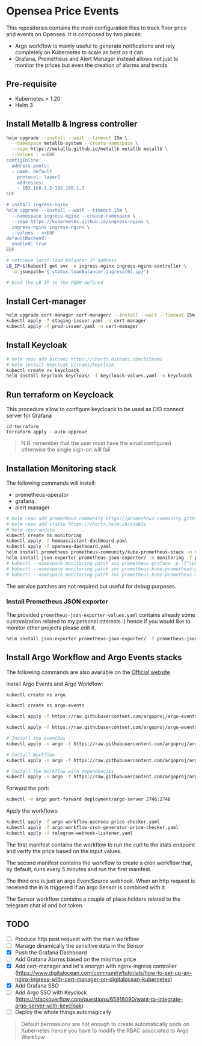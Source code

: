 # Opensea Price Events 
This repositories contains the main configuration files to track 
floor price and events on Opensea. It is composed by two pieces:

- Argo workflow is mainly useful to generate notifications and rely completely on Kubernetes to scale as best as it can.
- Grafana, Prometheus and Alert Manager instead allows not just to monitor the prices but even the creation of alarms and trends.

## Pre-requisite
- Kubernetes > 1.20
- Helm 3

## Install Metallb & Ingress controller
```bash
helm upgrade --install --wait --timeout 15m \
  --namespace metallb-system --create-namespace \
  --repo https://metallb.github.io/metallb metallb metallb \
  --values - <<EOF
configInline:
  address-pools:
  - name: default
    protocol: layer2
    addresses:
    - 192.168.1.2-192.168.1.3
EOF 

# install ingress-nginx
helm upgrade --install --wait --timeout 15m \
  --namespace ingress-nginx --create-namespace \
  --repo https://kubernetes.github.io/ingress-nginx \
  ingress-nginx ingress-nginx \
  --values - <<EOF
defaultBackend:
  enabled: true
EOF

# retrieve local load balancer IP address
LB_IP=$(kubectl get svc -n ingress-nginx ingress-nginx-controller \
  -o jsonpath='{.status.loadBalancer.ingress[0].ip}')

# Bind the LB IP to the FQDN defined
```

## Install Cert-manager

```bash
helm upgrade cert-manager cert-manager/ --install --wait --timeout 15m   --namespace cert-manager --create-namespace -f cert-manager-values.yaml
kubectl apply -f staging-issuer.yaml -n cert-manager
kubectl apply -f prod-issuer.yaml -n cert-manager
```

## Install Keycloak
```bash
# helm repo add bitnami https://charts.bitnami.com/bitnami
# helm install keycloak bitnami/keycloak
kubectl create ns keycloack
helm install keycloak keycloak/ -f keycloack-values.yaml -n keycloack
```

## Run terraform on Keycloack
This procedure allow to configure keycloack to be used as OID connect server for Grafana 
```
cd terraform
terraform apply --auto-approve
```
> N.B. remember that the user must have the email configured otherwise the single sign-on will fail

## Installation Monitoring stack
The following commands will install:
- prometheus-operator
- grafana
- alert manager

```bash
# helm repo add prometheus-community https://prometheus-community.github.io/helm-charts
# helm repo add stable https://charts.helm.sh/stable
# helm repo update
kubectl create ns monitoring
kubectl apply -f homeassistant-dashboard.yaml
kubectl apply -f opensea-dashboard.yaml
helm install prometheus prometheus-community/kube-prometheus-stack -n monitoring -f kube-prometheus-stack-values.yaml
helm install json-exporter prometheus-json-exporter/ -n monitoring -f prometheus-json-exporter-values.yaml  
# kubectl --namespace monitoring patch svc prometheus-grafana -p '{"spec": {"type": "NodePort"}}'
# kubectl --namespace monitoring patch svc prometheus-kube-prometheus-prometheus -p '{"spec": {"type": "NodePort"}}'
# kubectl --namespace monitoring patch svc prometheus-kube-prometheus-alertmanager -p '{"spec": {"type": "NodePort"}}'
```

The service patches are not required but useful for debug purposes.

### Install Prometheus JSON exporter
The provided ```prometheus-json-exporter-values.yaml``` contains already some customization related to my personal interests :) hence if you would like to monitor other projects please edit it.
```bash
helm install json-exporter prometheus-json-exporter/ -f prometheus-json-exporter-values.yaml -n monitoring
```
## Install Argo Workflow and Argo Events stacks
The following commands are also available on the [Official website](https://argoproj.github.io/argo-workflows/quick-start/)

Install Argo Events and Argo Workflow:
```bash
kubectl create ns argo

kubectl create ns argo-events

kubectl apply -f https://raw.githubusercontent.com/argoproj/argo-events/stable/manifests/install.yaml

kubectl apply -f https://raw.githubusercontent.com/argoproj/argo-events/stable/manifests/install-validating-webhook.yaml

# Install the eventbus
kubectl apply -n argo -f https://raw.githubusercontent.com/argoproj/argo-events/stable/examples/eventbus/native.yaml

# Install Workflow 
kubectl apply -n argo -f https://raw.githubusercontent.com/argoproj/argo-workflows/master/manifests/install.yaml

# Install the Workflow with dependencies
kubectl apply -n argo -f https://raw.githubusercontent.com/argoproj/argo-workflows/master/manifests/quick-start-postgres.yaml
```

Forward the port:
```bash
kubectl -n argo port-forward deployment/argo-server 2746:2746
```

Apply the workflows:
```bash
kubectl apply -f argo-workflow-opensea-price-checker.yaml
kubectl apply -f argo-workflow-cron-generator-price-checker.yaml
kubectl apply -f telegram-webhook-listener.yaml
```
The first manifest contains the workflow to run the curl to the stats endpoint and verify the price based on the input values.

The second manifest contains the workflow to create a cron workflow that, by default, runs every 5 minutes and run the first manifest.

The third one is just an argo EventSource webhook. When an http request is received the in is triggered if an argo Sensor is combined with it.

The Sensor workflow contains a couple of place holders related to the telegram chat id and bot token.


## TODO
- [ ]  Produce http post request with the main workflow
- [ ]  Manage dinamically the sensitive data in the Sensor
- [X]  Push the Grafana Dashboard
- [ ]  Add Grafana Alarms based on the min/max price 
- [X]  Add cert-manager and let's encrypt with nginx-ingress controller (https://www.digitalocean.com/community/tutorials/how-to-set-up-an-nginx-ingress-with-cert-manager-on-digitalocean-kubernetes)
- [X]  Add Grafana SSO
- [ ]  Add Argo SSO with Keyclock (https://stackoverflow.com/questions/65918090/want-to-integrate-argo-server-with-keycloak)
- [ ]  Deploy the whole things automagically

> Default permissions are not enough to create automatically pods on Kubernetes hence you have to modify the RBAC associated to Argo Workflow